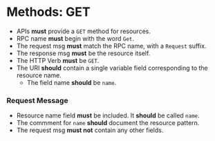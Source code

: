 # Methods: GET

- APIs **must** provide a `GET` method for resources.
- RPC name **must** begin with the word `Get`.
- The request msg **must** match the RPC name, with a `Request` suffix.
- The response msg **must** be the resource itself.
- The HTTP Verb **must** be `GET`.
- The URI **should** contain a single variable field corresponding to the resource name.
  - The field name **should** be `name`.

### Request Message

- Resource name field **must** be included. It **should** be called `name`.
- The commment for `name` **should** document the resource pattern.
- The request msg **must not** contain any other fields.

